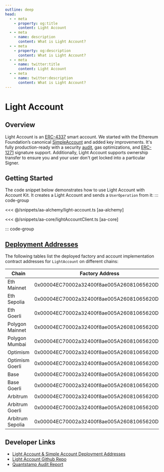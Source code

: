 ```yaml
---
outline: deep
head:
  - - meta
    - property: og:title
      content: Light Account
  - - meta
    - name: description
      content: What is Light Account?
  - - meta
    - property: og:description
      content: What is Light Account?
  - - meta
    - name: twitter:title
      content: Light Account
  - - meta
    - name: twitter:description
      content: What is Light Account?
---
```


# Light Account

## Overview

Light Account is an [ERC-4337](https://eips.ethereum.org/EIPS/eip-4337) smart account. We started with the Ethereum Foundation’s canonical [SimpleAccount](https://github.com/eth-infinitism/account-abstraction/blob/develop/contracts/samples/SimpleAccount.sol) and added key improvements. It's fully production-ready with a security [audit](https://github.com/alchemyplatform/light-account/blob/main/Quantstamp-Audit.pdf), gas optimizations, and [ERC-1271](https://eips.ethereum.org/EIPS/eip-1271) signature support. Additionally, Light Account supports ownership transfer to ensure you and your user don't get locked into a particular Signer.

## Getting Started

The code snippet below demonstrates how to use Light Account with Account Kit. It creates a Light Account and sends a `UserOperation` from it:
::: code-group

<<< @/snippets/aa-alchemy/light-account.ts [aa-alchemy]

<<< @/snippets/aa-core/lightAccountClient.ts [aa-core]

::: code-group

## [Deployment Addresses](https://github.com/alchemyplatform/light-account/blob/v1.1.0/Deployments.md)

The following tables list the deployed factory and account implementation contract addresses for `LightAccount` on different chains:

| Chain            | Factory Address                            | Account Implementation                     |
| ---------------- | ------------------------------------------ | ------------------------------------------ |
| Eth Mainnet      | 0x00004EC70002a32400f8ae005A26081065620D20 | 0xae8c656ad28F2B59a196AB61815C16A0AE1c3cba |
| Eth Sepolia      | 0x00004EC70002a32400f8ae005A26081065620D20 | 0xae8c656ad28F2B59a196AB61815C16A0AE1c3cba |
| Eth Goerli       | 0x00004EC70002a32400f8ae005A26081065620D20 | 0xae8c656ad28F2B59a196AB61815C16A0AE1c3cba |
| Polygon Mainnet  | 0x00004EC70002a32400f8ae005A26081065620D20 | 0xae8c656ad28F2B59a196AB61815C16A0AE1c3cba |
| Polygon Mumbai   | 0x00004EC70002a32400f8ae005A26081065620D20 | 0xae8c656ad28F2B59a196AB61815C16A0AE1c3cba |
| Optimism         | 0x00004EC70002a32400f8ae005A26081065620D20 | 0xae8c656ad28F2B59a196AB61815C16A0AE1c3cba |
| Optimism Goerli  | 0x00004EC70002a32400f8ae005A26081065620D20 | 0xae8c656ad28F2B59a196AB61815C16A0AE1c3cba |
| Base             | 0x00004EC70002a32400f8ae005A26081065620D20 | 0xae8c656ad28F2B59a196AB61815C16A0AE1c3cba |
| Base Goerli      | 0x00004EC70002a32400f8ae005A26081065620D20 | 0xae8c656ad28F2B59a196AB61815C16A0AE1c3cba |
| Arbitrum         | 0x00004EC70002a32400f8ae005A26081065620D20 | 0xae8c656ad28F2B59a196AB61815C16A0AE1c3cba |
| Arbitrum Goerli  | 0x00004EC70002a32400f8ae005A26081065620D20 | 0xae8c656ad28F2B59a196AB61815C16A0AE1c3cba |
| Arbitrum Sepolia | 0x00004EC70002a32400f8ae005A26081065620D20 | 0xae8c656ad28F2B59a196AB61815C16A0AE1c3cba |

## Developer Links

- [Light Account & Simple Account Deployment Addresses](/smart-accounts/accounts/deployment-addresses)
- [Light Account Github Repo](https://github.com/alchemyplatform/light-account)
- [Quantstamp Audit Report](https://github.com/alchemyplatform/light-account/blob/main/Quantstamp-Audit.pdf)
